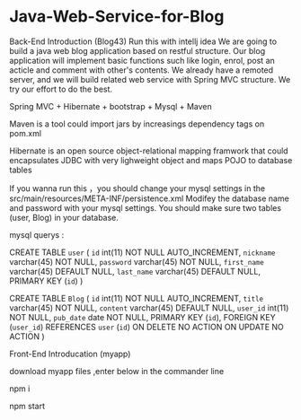 # Java-Web-Service-for-Blog
Back-End Introduction (Blog43)
Run this with intellj idea 
We are going to build a java web blog application based on restful structure. Our blog application will implement basic functions such like login, enrol, post an acticle and comment with other's contents. We already have a remoted server, and we will build related web service with Spring MVC structure. We try our effort to do the best.


Spring MVC + Hibernate + bootstrap + Mysql + Maven 

 Maven is a tool could import jars by increasings dependency tags on pom.xml
 
 Hibernate is an open source object-relational mapping framwork that could encapsulates JDBC with very lighweight
 object and maps POJO to database tables
 
 If you wanna run this ，you should change your mysql settings in the  src/main/resources/META-INF/persistence.xml
 Modifey the database name and password with your mysql settings.
 You should make sure two tables (user, Blog) in your database.
 
 mysql querys :
 
 CREATE TABLE `user` (
  `id` int(11) NOT NULL AUTO_INCREMENT,
  `nickname` varchar(45) NOT NULL,
  `password` varchar(45) NOT NULL,
  `first_name` varchar(45) DEFAULT NULL,
  `last_name` varchar(45) DEFAULT NULL,
  PRIMARY KEY (`id`)
) 

CREATE TABLE `Blog` (
  `id` int(11) NOT NULL AUTO_INCREMENT,
  `title` varchar(45) NOT NULL,
  `content` varchar(45) DEFAULT NULL,
  `user_id` int(11) NOT NULL,
  `pub_date` date NOT NULL,
  PRIMARY KEY (`id`),
  FOREIGN KEY (`user_id`) REFERENCES `user` (`id`) ON DELETE NO ACTION ON UPDATE NO ACTION
) 
 
 
 Front-End Introducation (myapp)
 
 download myapp files ,enter below in the commander line 
 
 npm i
 
 npm start 
 
 
 
